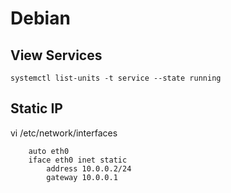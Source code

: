 # Debian

## View Services
```
systemctl list-units -t service --state running
```

## Static IP
vi /etc/network/interfaces
```
    auto eth0
    iface eth0 inet static
        address 10.0.0.2/24
        gateway 10.0.0.1
```
